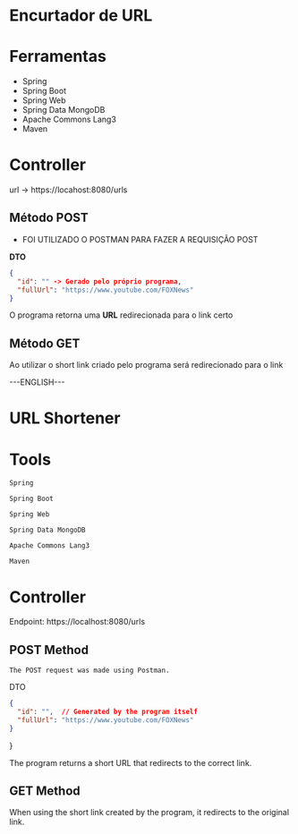 # Encurtador de URL

# Ferramentas
+ Spring
+ Spring Boot
+ Spring Web
+ Spring Data MongoDB
+ Apache Commons Lang3
+ Maven

# Controller

url -> https://locahost:8080/urls

## Método POST

+ FOI UTILIZADO O POSTMAN PARA FAZER A REQUISIÇÃO POST

**DTO**
```json
{
  "id": "" -> Gerado pelo próprio programa,
  "fullUrl": "https://www.youtube.com/FOXNews"
}
```

O programa retorna uma **URL** redirecionada para o link certo

## Método GET

Ao utilizar o short link criado pelo programa será redirecionado para o link 


---ENGLISH---

# URL Shortener

# Tools

    Spring

    Spring Boot

    Spring Web

    Spring Data MongoDB

    Apache Commons Lang3

    Maven

# Controller

Endpoint: https://localhost:8080/urls

## POST Method

    The POST request was made using Postman.

DTO
```json
{
  "id": "",  // Generated by the program itself
  "fullUrl": "https://www.youtube.com/FOXNews"
}
```
}

The program returns a short URL that redirects to the correct link.

## GET Method

When using the short link created by the program, it redirects to the original link.
